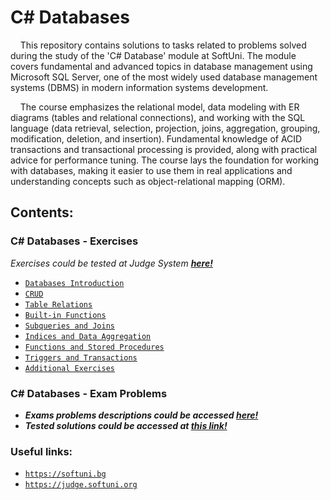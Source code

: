 # C# Databases
&nbsp;&nbsp;&nbsp;&nbsp;This repository contains solutions to tasks related to problems solved during the study of the 'C# Database' module at SoftUni. The module covers fundamental and advanced topics in database management using Microsoft SQL Server, one of the most widely used database management systems (DBMS) in modern information systems development.

&nbsp;&nbsp;&nbsp;&nbsp;The course emphasizes the relational model, data modeling with ER diagrams (tables and relational connections), and working with the SQL language (data retrieval, selection, projection, joins, aggregation, grouping, modification, deletion, and insertion). Fundamental knowledge of ACID transactions and transactional processing is provided, along with practical advice for performance tuning. The course lays the foundation for working with databases, making it easier to use them in real applications and understanding concepts such as object-relational mapping (ORM).

## Contents:
### C# Databases - Exercises
*Exercises could be tested at Judge System [**here!**](https://judge.softuni.org/Contests/#!/List/ByCategory/62/CSharp-Databases-Basics-Exercises)*
   - [`Databases Introduction`](https://github.com/yavor-gornalov/CSharp-DB/tree/main/DB-Exercises/01-DB-Introduction)
   - [`CRUD`](https://github.com/yavor-gornalov/CSharp-DB/tree/main/DB-Exercises/02-CRUD)
   - [`Table Relations`](https://github.com/yavor-gornalov/CSharp-DB/tree/main/DB-Exercises/03-Table-Relations)
   - [`Built-in Functions`](https://github.com/yavor-gornalov/CSharp-DB/tree/main/DB-Exercises/04-Built-in-Functions)
   - [`Subqueries and Joins`](https://github.com/yavor-gornalov/CSharp-DB/tree/main/DB-Exercises/05-Subqueries-and-Joins)
   - [`Indices and Data Aggregation`](https://github.com/yavor-gornalov/CSharp-DB/tree/main/DB-Exercises/06-Indices-and-Data-Aggregation)
   - [`Functions and Stored Procedures`](https://github.com/yavor-gornalov/CSharp-DB/tree/main/DB-Exercises/07-Functions-and-Stored-Procedures)
   - [`Triggers and Transactions`](https://github.com/yavor-gornalov/CSharp-DB/tree/main/DB-Exercises/08-Triggers-and-Transactions)
   - [`Additional Exercises`](https://github.com/yavor-gornalov/CSharp-DB/tree/main/DB-Exercises/09-Additional-Exercises)

### C# Databases - Exam Problems
   - ***Exams problems descriptions could be accessed [**here!**](https://judge.softuni.org/Contests/#!/List/ByCategory/8/CSharp-Databases-Basics-Exams)***
   - ***Tested solutions could be accessed at [**this link!**](https://github.com/yavor-gornalov/CSharp-DB/tree/main/DB-Exams)***

### Useful links: 
  - [`https://softuni.bg`](https://softuni.bg/)
  - [`https://judge.softuni.org`](https://judge.softuni.org)
